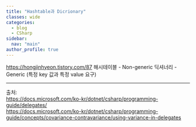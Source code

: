 ```yaml
---
title: "Hashtable과 Dicrionary"
classes: wide
categories: 
  - blog
  - CSharp
sidebar:
  nav: "main"
author_profile: true
---
```

   

https://hongjinhyeon.tistory.com/87
해시테이블 - Non-generic
딕셔너리 - Generic (특정 key 값과 특정 value 요구)

  
---  
출처:   
<https://docs.microsoft.com/ko-kr/dotnet/csharp/programming-guide/delegates/>  
<https://docs.microsoft.com/ko-kr/dotnet/csharp/programming-guide/concepts/covariance-contravariance/using-variance-in-delegates>
